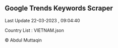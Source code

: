 

## Google Trends Keywords Scraper 
 
Last Update 22-03-2023 , 09:04:40

Country List :
VIETNAM.json



© Abdul Muttaqin 
